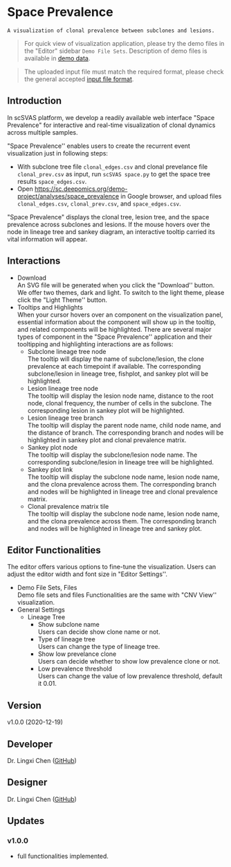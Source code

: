# Space Prevalence

`A visualization of clonal prevalence between subclones and lesions.`

> For quick view of visualization application, please try the demo files in the "Editor" sidebar `Demo File Sets`. Description of demo files is available in [demo data](https://docsc.deepomics.org/#/data/Demo_Data).

> The uploaded input file must match the required format, please check the general accepted [input file format](https://docsc.deepomics.org/#/data/Prepare_Input). 
## Introduction

In scSVAS platform, we develop a readily available web interface "Space Prevalence"  for interactive and real-time visualization of clonal dynamics across multiple samples.

"Space Prevalence'' enables users to create the recurrent event visualization just in following steps:

  + With subclone tree file `clonal_edges.csv` and clonal prevelance file `clonal_prev.csv` as input, run `scSVAS space.py` to get the space tree results `space_edges.csv`.
  + Open https://sc.deepomics.org/demo-project/analyses/space_prevalence in Google browser, and upload files `clonal_edges.csv`, `clonal_prev.csv`, and `space_edges.csv`.


"Space Prevalence" displays the clonal tree, lesion tree, and the space prevalence across subclones and lesions. If the mouse hovers over the node in lineage tree and sankey diagram, an interactive tooltip carried its vital information will appear. 


## Interactions

  + Download </br>
    An SVG file will be generated when you click the "Download'' button. We offer two themes, dark and light. To switch to the light theme, please click the "Light Theme'' button.
  + Tooltips and Highlights </br>
    When your cursor hovers over an component on the visualization panel, essential information about the component will show up in the tooltip, and related components will be highlighted. There are several major types of component in the "Space Prevalence'' application and their tooltipping and highlighting interactions are as follows:
    + Subclone lineage tree node </br>
      The tooltip will display the name of subclone/lesion, the clone prevalence at each timepoint if available. The corresponding subclone/lesion in lineage tree, fishplot, and sankey plot will be highlighted. 
    + Lesion lineage tree node </br>
      The tooltip will display the lesion node name, distance to the root node, clonal frequency, the number of cells in the subclone. The corresponding lesion in sankey plot will be highlighted. 
    + Lesion lineage tree branch </br>
      The tooltip will display the parent node name, child node name, and the distance of branch. The corresponding branch and nodes will be highlighted in sankey plot and clonal prevalence matrix.
    + Sankey plot node </br>
      The tooltip will display the subclone/lesion node name. The corresponding subclone/lesion in lineage tree will be highlighted. 
    + Sankey plot link </br>
      The tooltip will display the subclone node name, lesion node name, and the clona prevalence across them. The corresponding branch and nodes will be highlighted in lineage tree and clonal prevalence matrix.
    + Clonal prevalence matrix tile </br>
      The tooltip will display the subclone node name, lesion node name, and the clona prevalence across them. The corresponding branch and nodes will be highlighted in lineage tree and sankey plot.

## Editor Functionalities

The editor offers various options to fine-tune the visualization. Users can adjust the editor width and font size in "Editor Settings''.

  + Demo File Sets, Files </br>
     Demo file sets and files Functionalities are the same with "CNV View'' visualization.
  + General Settings 
    + Lineage Tree
      + Show subclone name </br>
        Users can decide show clone name or not.       
      + Type of lineage tree </br>
         Users can change the type of lineage tree.
      + Show low prevelance clone </br>
         Users can decide whether to show low prevalence clone or not.
      + Low prevalence threshold </br>
         Users can change the value of low prevalence threshold, default it 0.01.


## Version

v1.0.0 (2020-12-19)

## Developer


Dr. Lingxi Chen ([GitHub](https://github.com/paprikachan))

## Designer

Dr. Lingxi Chen ([GitHub](https://github.com/paprikachan))

## Updates

### v1.0.0

   - full functionalities implemented.
